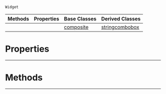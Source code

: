  `Widget`

|Methods|Properties|Base Classes|Derived Classes|
|---|---|---|---|
| | |[composite](https://plasmaengine.github.io/PlasmaDocs/Plasma1/C++/code_reference/class_reference/composite.md)|[stringcombobox](https://plasmaengine.github.io/PlasmaDocs/Plasma1/C++/code_reference/class_reference/stringcombobox.md)|


 #  Properties


---  
 #  Methods


---  
 

 